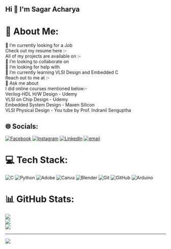## Hi 👋 I'm Sagar Acharya

# 💫 About Me:
🔭 I’m currently looking for a Job <br>      Check out my resume here :-<br>      All of my projects are available on :-<br>👯 I’m looking to collaborate on<br>🤝 I’m looking for help with<br>🌱 I’m currently learning VLSI Design and Embedded C<br>      Reach out to me at :-<br>💬 Ask me about <br>I did online courses mentioned below:-<br>Verilog-HDL H/W Design       - Udemy<br>VLSI on Chip Design               - Udemy<br>Embedded System Design   - Maven Silicon<br>VLSI Physical Design               - You tube by Prof. Indranil Senguptha    <br>


## 🌐 Socials:
[![Facebook](https://img.shields.io/badge/Facebook-%231877F2.svg?logo=Facebook&logoColor=white)](https://facebook.com/sagar.acharya.50746) [![Instagram](https://img.shields.io/badge/Instagram-%23E4405F.svg?logo=Instagram&logoColor=white)](https://instagram.com/__sagar_acharya_18__) [![LinkedIn](https://img.shields.io/badge/LinkedIn-%230077B5.svg?logo=linkedin&logoColor=white)](https://linkedin.com/in/https://www.linkedin.com/in/sagar-acharya-49aa68224) [![email](https://img.shields.io/badge/Email-D14836?logo=gmail&logoColor=white)](mailto:acharyasagar1809@gmail.com) 

# 💻 Tech Stack:
![C](https://img.shields.io/badge/c-%2300599C.svg?style=flat&logo=c&logoColor=white) ![Python](https://img.shields.io/badge/python-3670A0?style=flat&logo=python&logoColor=ffdd54) ![Adobe](https://img.shields.io/badge/adobe-%23FF0000.svg?style=flat&logo=adobe&logoColor=white) ![Canva](https://img.shields.io/badge/Canva-%2300C4CC.svg?style=flat&logo=Canva&logoColor=white) ![Blender](https://img.shields.io/badge/blender-%23F5792A.svg?style=flat&logo=blender&logoColor=white) ![Git](https://img.shields.io/badge/git-%23F05033.svg?style=flat&logo=git&logoColor=white) ![GitHub](https://img.shields.io/badge/github-%23121011.svg?style=flat&logo=github&logoColor=white) ![Arduino](https://img.shields.io/badge/-Arduino-00979D?style=flat&logo=Arduino&logoColor=white)
# 📊 GitHub Stats:
![](https://github-readme-stats.vercel.app/api?username=sagar1809&theme=default_repocard&hide_border=false&include_all_commits=true&count_private=true)<br/>
![](https://nirzak-streak-stats.vercel.app/?user=sagar1809&theme=default_repocard&hide_border=false)<br/>
![](https://github-readme-stats.vercel.app/api/top-langs/?username=sagar1809&theme=default_repocard&hide_border=false&include_all_commits=true&count_private=true&layout=compact)

---
[![](https://visitcount.itsvg.in/api?id=sagar1809&icon=0&color=0)](https://visitcount.itsvg.in)

